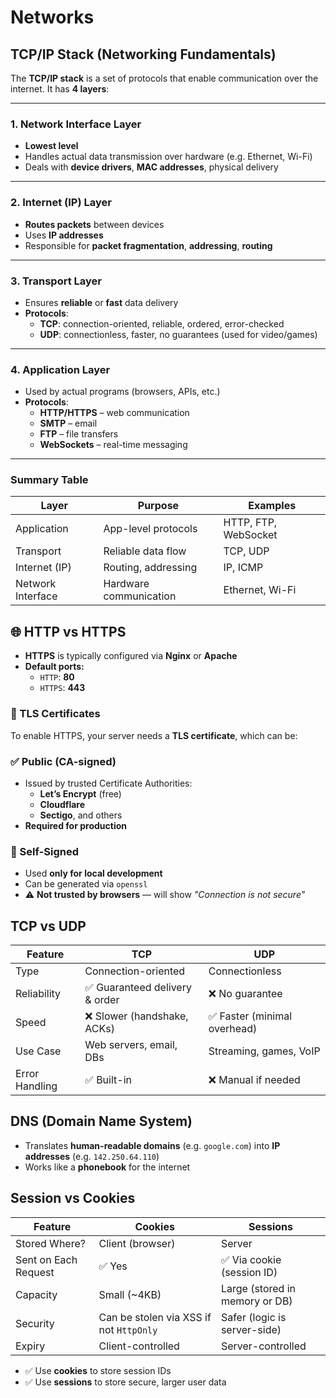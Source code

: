 # Networks

## TCP/IP Stack (Networking Fundamentals)

The **TCP/IP stack** is a set of protocols that enable communication over the internet. It has **4 layers**:

---

### 1. Network Interface Layer

- **Lowest level**
- Handles actual data transmission over hardware (e.g. Ethernet, Wi-Fi)
- Deals with **device drivers**, **MAC addresses**, physical delivery

---

### 2. Internet (IP) Layer

- **Routes packets** between devices
- Uses **IP addresses**
- Responsible for **packet fragmentation**, **addressing**, **routing**

---

### 3. Transport Layer

- Ensures **reliable** or **fast** data delivery
- **Protocols**:
  - **TCP**: connection-oriented, reliable, ordered, error-checked
  - **UDP**: connectionless, faster, no guarantees (used for video/games)

---

### 4. Application Layer

- Used by actual programs (browsers, APIs, etc.)
- **Protocols**:
  - **HTTP/HTTPS** – web communication
  - **SMTP** – email
  - **FTP** – file transfers
  - **WebSockets** – real-time messaging

---

### Summary Table

| Layer             | Purpose                | Examples             |
| ----------------- | ---------------------- | -------------------- |
| Application       | App-level protocols    | HTTP, FTP, WebSocket |
| Transport         | Reliable data flow     | TCP, UDP             |
| Internet (IP)     | Routing, addressing    | IP, ICMP             |
| Network Interface | Hardware communication | Ethernet, Wi-Fi      |

## 🌐 HTTP vs HTTPS

- **HTTPS** is typically configured via **Nginx** or **Apache**
- **Default ports:**
  - `HTTP`: **80**
  - `HTTPS`: **443**

### 🔐 TLS Certificates

To enable HTTPS, your server needs a **TLS certificate**, which can be:

### ✅ Public (CA-signed)

- Issued by trusted Certificate Authorities:
  - **Let’s Encrypt** (free)
  - **Cloudflare**
  - **Sectigo**, and others
- **Required for production**

### 🧪 Self-Signed

- Used **only for local development**
- Can be generated via `openssl`
- ⚠️ **Not trusted by browsers** — will show _"Connection is not secure"_

## TCP vs UDP

| Feature        | TCP                            | UDP                          |
| -------------- | ------------------------------ | ---------------------------- |
| Type           | Connection-oriented            | Connectionless               |
| Reliability    | ✅ Guaranteed delivery & order | ❌ No guarantee              |
| Speed          | ❌ Slower (handshake, ACKs)    | ✅ Faster (minimal overhead) |
| Use Case       | Web servers, email, DBs        | Streaming, games, VoIP       |
| Error Handling | ✅ Built-in                    | ❌ Manual if needed          |

## DNS (Domain Name System)

- Translates **human-readable domains** (e.g. `google.com`) into **IP addresses** (e.g. `142.250.64.110`)
- Works like a **phonebook** for the internet

## Session vs Cookies

| Feature              | Cookies                                 | Sessions                       |
| -------------------- | --------------------------------------- | ------------------------------ |
| Stored Where?        | Client (browser)                        | Server                         |
| Sent on Each Request | ✅ Yes                                  | ✅ Via cookie (session ID)     |
| Capacity             | Small (~4KB)                            | Large (stored in memory or DB) |
| Security             | Can be stolen via XSS if not `HttpOnly` | Safer (logic is server-side)   |
| Expiry               | Client-controlled                       | Server-controlled              |

- ✅ Use **cookies** to store session IDs
- ✅ Use **sessions** to store secure, larger user data
